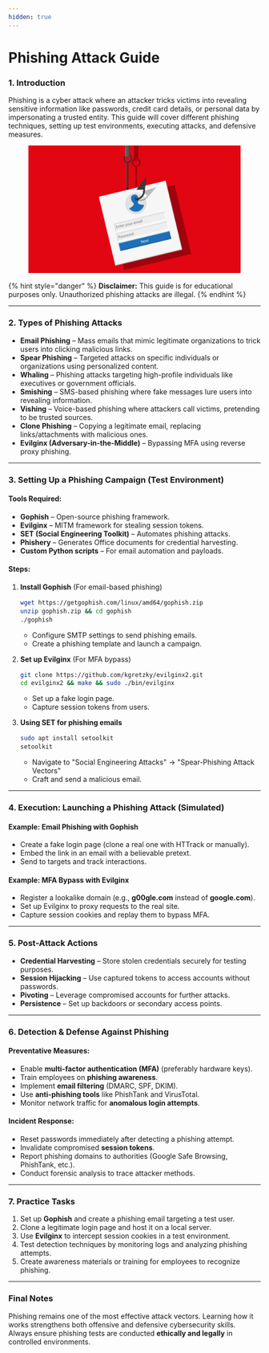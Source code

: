 ```yaml
---
hidden: true
---
```


# Phishing Attack Guide

### **1. Introduction**

Phishing is a cyber attack where an attacker tricks victims into revealing sensitive information like passwords, credit card details, or personal data by impersonating a trusted entity. This guide will cover different phishing techniques, setting up test environments, executing attacks, and defensive measures.

<figure><img src="../../.gitbook/assets/image (1).png" alt=""><figcaption></figcaption></figure>

{% hint style="danger" %}
**Disclaimer:** This guide is for educational purposes only. Unauthorized phishing attacks are illegal.
{% endhint %}

***

### **2. Types of Phishing Attacks**

* **Email Phishing** – Mass emails that mimic legitimate organizations to trick users into clicking malicious links.
* **Spear Phishing** – Targeted attacks on specific individuals or organizations using personalized content.
* **Whaling** – Phishing attacks targeting high-profile individuals like executives or government officials.
* **Smishing** – SMS-based phishing where fake messages lure users into revealing information.
* **Vishing** – Voice-based phishing where attackers call victims, pretending to be trusted sources.
* **Clone Phishing** – Copying a legitimate email, replacing links/attachments with malicious ones.
* **Evilginx (Adversary-in-the-Middle)** – Bypassing MFA using reverse proxy phishing.

***

### **3. Setting Up a Phishing Campaign (Test Environment)**

#### **Tools Required:**

* **Gophish** – Open-source phishing framework.
* **Evilginx** – MITM framework for stealing session tokens.
* **SET (Social Engineering Toolkit)** – Automates phishing attacks.
* **Phishery** – Generates Office documents for credential harvesting.
* **Custom Python scripts** – For email automation and payloads.

#### **Steps:**

1.  **Install Gophish** (For email-based phishing)

    ```bash
    wget https://getgophish.com/linux/amd64/gophish.zip
    unzip gophish.zip && cd gophish
    ./gophish
    ```

    * Configure SMTP settings to send phishing emails.
    * Create a phishing template and launch a campaign.



1.  **Set up Evilginx** (For MFA bypass)

    ```bash
    git clone https://github.com/kgretzky/evilginx2.git
    cd evilginx2 && make && sudo ./bin/evilginx
    ```

    * Set up a fake login page.
    * Capture session tokens from users.



1.  **Using SET for phishing emails**

    ```bash
    sudo apt install setoolkit
    setoolkit
    ```

    * Navigate to "Social Engineering Attacks" → "Spear-Phishing Attack Vectors"
    * Craft and send a malicious email.

***

### **4. Execution: Launching a Phishing Attack (Simulated)**

#### **Example: Email Phishing with Gophish**

* Create a fake login page (clone a real one with HTTrack or manually).
* Embed the link in an email with a believable pretext.
* Send to targets and track interactions.

#### **Example: MFA Bypass with Evilginx**

* Register a lookalike domain (e.g., **g00gle.com** instead of **google.com**).
* Set up Evilginx to proxy requests to the real site.
* Capture session cookies and replay them to bypass MFA.

***

### **5. Post-Attack Actions**

* **Credential Harvesting** – Store stolen credentials securely for testing purposes.
* **Session Hijacking** – Use captured tokens to access accounts without passwords.
* **Pivoting** – Leverage compromised accounts for further attacks.
* **Persistence** – Set up backdoors or secondary access points.

***

### **6. Detection & Defense Against Phishing**

#### **Preventative Measures:**

* Enable **multi-factor authentication (MFA)** (preferably hardware keys).
* Train employees on **phishing awareness**.
* Implement **email filtering** (DMARC, SPF, DKIM).
* Use **anti-phishing tools** like PhishTank and VirusTotal.
* Monitor network traffic for **anomalous login attempts**.

#### **Incident Response:**

* Reset passwords immediately after detecting a phishing attempt.
* Invalidate compromised **session tokens**.
* Report phishing domains to authorities (Google Safe Browsing, PhishTank, etc.).
* Conduct forensic analysis to trace attacker methods.

***

### **7. Practice Tasks**

1. Set up **Gophish** and create a phishing email targeting a test user.
2. Clone a legitimate login page and host it on a local server.
3. Use **Evilginx** to intercept session cookies in a test environment.
4. Test detection techniques by monitoring logs and analyzing phishing attempts.
5. Create awareness materials or training for employees to recognize phishing.

***

### **Final Notes**

Phishing remains one of the most effective attack vectors. Learning how it works strengthens both offensive and defensive cybersecurity skills. Always ensure phishing tests are conducted **ethically and legally** in controlled environments.

